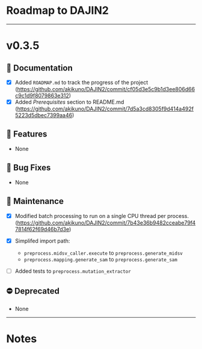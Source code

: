 # Roadmap to DAJIN2

-------------

# v0.3.5

## 📝 Documentation

+ [x] Added `ROADMAP.md` to track the progress of the project (https://github.com/akikuno/DAJIN2/commit/cf05d3e5c9b1d3ee806d66c9c1d9f8079863e312)
+ [x] Added *Prerequisites* section to README.md (https://github.com/akikuno/DAJIN2/commit/7d5a3cd8305f9d414a492f5223d5dbec7399aa46)

## 🚀 Features

+ None

## 🐛 Bug Fixes

+ None

## 🔧 Maintenance

+ [x] Modified batch processing to run on a single CPU thread per process. (https://github.com/akikuno/DAJIN2/commit/7b43e36b9482cceabe79f47814f62f69d46b7d3e)

+ [x] Simplifed import path:
  + `preprocess.midsv_caller.execute` to `preprocess.generate_midsv`
  + `preprocess.mapping.generate_sam` to `preprocess.generate_sam`

+ [ ] Added tests to `preprocess.mutation_extractor`

## ⛔️ Deprecated

+ None

-------------

# Notes


